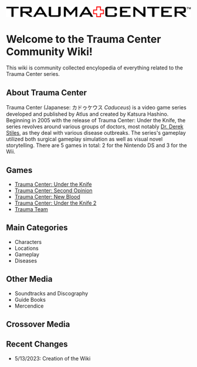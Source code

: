 ![Recurring Western logo for the series.](Trauma_center_logo.png)
# Welcome to the Trauma Center Community Wiki!

This wiki is community collected encylopedia of everything related to the Trauma Center series.	

## About Trauma Center

Trauma Center (Japanese: カドゥケウス *Caduceus*) is a video game series developed and published by Atlus and created by Katsura Hashino. Beginning in 2005 with the release of Trauma Center: Under the Knife, the series revolves around various groups of doctors, most notably [Dr. Derek Stiles](games/tcso/characters/derek.md), as they deal with various disease outbreaks. The series's gameplay utilized both surgical gameplay simulation as well as visual novel storytelling. There are 5 games in total: 2 for the Nintendo DS and 3 for the Wii. 

## Games

* [Trauma Center: Under the Knife](games/tcutk/tcutk.md)
* [Trauma Center: Second Opinion](games/tcso/tsco.md)
* [Trauma Center: New Blood](games/tcnb/tcnb.md)
* [Trauma Center: Under the Knife 2](games/tcutk2/tcutk2.md)
* [Trauma Team](games/tt/tt.md)

## Main Categories

* Characters
* Locations
* Gameplay
* Diseases

## Other Media

* Soundtracks and Discography
* Guide Books
* Mercendice

## Crossover Media

## Recent Changes

* 5/13/2023: Creation of the Wiki